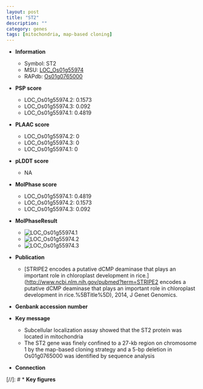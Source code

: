 ```yaml
---
layout: post
title: "ST2"
description: ""
category: genes
tags: [mitochondria, map-based cloning]
---
```


* **Information**  
    + Symbol: ST2  
    + MSU: [LOC_Os01g55974](http://rice.plantbiology.msu.edu/cgi-bin/ORF_infopage.cgi?orf=LOC_Os01g55974)  
    + RAPdb: [Os01g0765000](http://rapdb.dna.affrc.go.jp/viewer/gbrowse_details/irgsp1?name=Os01g0765000)  

* **PSP score**  
    + LOC_Os01g55974.2: 0.1573 
    + LOC_Os01g55974.3: 0.092 
    + LOC_Os01g55974.1: 0.4819 

* **PLAAC score**  
    + LOC_Os01g55974.2: 0 
    + LOC_Os01g55974.3: 0 
    + LOC_Os01g55974.1: 0 

* **pLDDT score**
    + NA


* **MolPhase score**
    + LOC_Os01g55974.1: 0.4819
    + LOC_Os01g55974.2: 0.1573
    + LOC_Os01g55974.3: 0.092

* **MolPhaseResult**
    + ![LOC_Os01g55974.1](https://ricepsp.github.io/pictures/LOC_Os01g/LOC_Os01g55974.1.png)
    + ![LOC_Os01g55974.2](https://ricepsp.github.io/pictures/LOC_Os01g/LOC_Os01g55974.2.png)
    + ![LOC_Os01g55974.3](https://ricepsp.github.io/pictures/LOC_Os01g/LOC_Os01g55974.3.png)

* **Publication**  
    + [STRIPE2 encodes a putative dCMP deaminase that plays an important role in chloroplast development in rice.](http://www.ncbi.nlm.nih.gov/pubmed?term=STRIPE2 encodes a putative dCMP deaminase that plays an important role in chloroplast development in rice.%5BTitle%5D), 2014, J Genet Genomics.

* **Genbank accession number**  

* **Key message**  
    + Subcellular localization assay showed that the ST2 protein was located in mitochondria
    + The ST2 gene was finely confined to a 27-kb region on chromosome 1 by the map-based cloning strategy and a 5-bp deletion in Os01g0765000 was identified by sequence analysis

* **Connection**  

[//]: # * **Key figures**  


